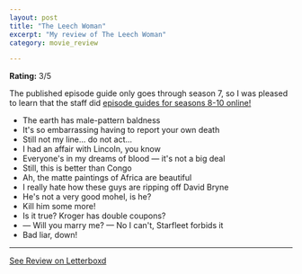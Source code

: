 ```yaml
---
layout: post
title: "The Leech Woman"
excerpt: "My review of The Leech Woman"
category: movie_review

---
```


**Rating:** 3/5

The published episode guide only goes through season 7, so I was pleased to learn that the staff did <a href="https://www.mst3kinfo.com/aceg/index.html" title="episode guides for seasons 8-10 online!">episode guides for seasons 8-10 online!</a>

* The earth has male-pattern baldness
* It's so embarrassing having to report your own death
* Still not my line... do not act...
* I had an affair with Lincoln, you know 
* Everyone's in my dreams of blood — it's not a big deal
* Still, this is better than Congo
* Ah, the matte paintings of Africa are beautiful 
* I really hate how these guys are ripping off David Bryne
* He's not a very good mohel, is he?
* Kill him some more!
* Is it true? Kroger has double coupons?
* — Will you marry me? — No I can't, Starfleet forbids it
* Bad liar, down!

<hr>

[See Review on Letterboxd](https://boxd.it/5F8PfV)
